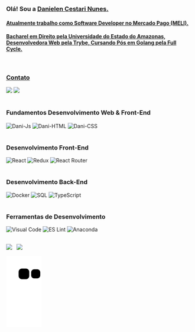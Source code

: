 ### Olá! Sou a <a href='https://danielencestari.github.io/'>Danielen Cestari Nunes.
#### Atualmente trabalho como Software Developer no Mercado Pago (MELI).
#### Bacharel em Direito pela Universidade do Estado do Amazonas, Desenvolvedora Web pela Trybe, Cursando Pós em Golang pela Full Cycle.
   
<div style="display: inline_block"> <br>
   <h3> Contato </h3>
  <a href = "mailto:danielen.cestari@gmail.com"><img src="https://img.shields.io/badge/-Gmail-%23333?style=for-the-badge&logo=gmail&logoColor=white" target="_blank"></a>
  <a href="https://www.linkedin.com/in/danielencnunes/" target="_blank"><img src="https://img.shields.io/badge/-LinkedIn-%230077B5?style=for-the-badge&logo=linkedin&logoColor=white" target="_blank"></a> 
   
   <div style="display: inline_block"> <br>
   <h3>Fundamentos Desenvolvimento Web & Front-End </h3>
  <img align="center" alt="Dani-Js"  src="https://img.shields.io/badge/JavaScript-323330?style=for-the-badge&logo=javascript&logoColor=F7DF1E">
  <img align="center" alt="Dani-HTML" src="https://img.shields.io/badge/HTML5-E34F26?style=for-the-badge&logo=html5&logoColor=white">
  <img align="center" alt="Dani-CSS" src="https://img.shields.io/badge/CSS3-1572B6?style=for-the-badge&logo=css3&logoColor=white">
</div>
   
 <div style="display: inline_block"> <br>
    <h3> Desenvolvimento Front-End </h3>
  <img aling="center" alt="React" src="https://img.shields.io/badge/React-20232A?style=for-the-badge&logo=react&logoColor=61DAFB">
  <img aling="center" alt="Redux"  src="https://img.shields.io/badge/Redux-593D88?style=for-the-badge&logo=redux&logoColor=white">
  <img aling="center" alt="React Router"  src="https://img.shields.io/badge/React_Router-CA4245?style=for-the-badge&logo=react-router&logoColor=white">
</div>
   
  <div style="display: inline_block"> <br>
    <h3> Desenvolvimento Back-End </h3>
  <img aling="center" alt="Docker" src="https://img.shields.io/badge/docker-%230db7ed.svg?style=for-the-badge&logo=docker&logoColor=white">
  <img aling="center" alt="SQL"  src="https://img.shields.io/badge/mysql-%2300f.svg?style=for-the-badge&logo=mysql&logoColor=white">
  <img aling="center" alt="TypeScript"  
     
</div>
   
<div style="display: inline_block"> <br>
    <h3> Ferramentas de Desenvolvimento </h3>
  <img aling="center" alt="Visual Code"  src="https://img.shields.io/badge/Visual_Studio_Code-0078D4?style=for-the-badge&logo=visual%20studio%20code&logoColor=white">
  <img aling="center" alt="ES Lint"  src="https://img.shields.io/badge/eslint-3A33D1?style=for-the-badge&logo=eslint&logoColor=white">
  <img aling="center" alt="Anaconda"  src="https://img.shields.io/badge/conda-342B029.svg?&style=for-the-badge&logo=anaconda&logoColor=white">
</div>

 <br>
   
  <img height="180em" src="https://github-readme-stats.vercel.app/api?username=danielencestari&show_icons=true&theme=midnight-purple&include_all_commits=true&count_private=true"/> &nbsp;
  <img height="180em" src="https://github-readme-stats.vercel.app/api/top-langs/?username=danielencestari&layout=demo&langs_count=7&theme=midnight-purple"/>

    

  ![Snake animation](https://github.com/rafaballerini/rafaballerini/blob/output/github-contribution-grid-snake.svg)
</div>
